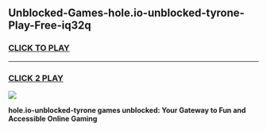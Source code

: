 
## Unblocked-Games-hole.io-unblocked-tyrone-Play-Free-iq32q
<h3>
<a href="https://premium76.site?title=hole.io-unblocked-tyrone&ref=10A">CLICK TO PLAY</a></h3>
<hr>

<h3>
<a href="https://premium76.site?title=hole.io-unblocked-tyrone&ref=10A">CLICK 2 PLAY</a>
  
</h3>

<a href="https://premium76.site?title=hole.io-unblocked-tyrone&ref=10A"><img src="https://clearcache.store/games.png"></a>


**hole.io-unblocked-tyrone games unblocked: Your Gateway to Fun and Accessible Online Gaming**
